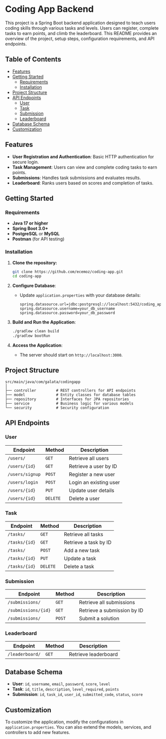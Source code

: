 # Coding App Backend

This project is a Spring Boot backend application designed to teach users coding skills through various tasks and levels. Users can register, complete tasks to earn points, and climb the leaderboard. This README provides an overview of the project, setup steps, configuration requirements, and API endpoints.

## Table of Contents

- [Features](#features)
- [Getting Started](#getting-started)
  - [Requirements](#requirements)
  - [Installation](#installation)
- [Project Structure](#project-structure)
- [API Endpoints](#api-endpoints)
  - [User](#user)
  - [Task](#task)
  - [Submission](#submission)
  - [Leaderboard](#leaderboard)
- [Database Schema](#database-schema)
- [Customization](#customization)

## Features

- **User Registration and Authentication**: Basic HTTP authentication for secure login.
- **Task Management**: Users can view and complete coding tasks to earn points.
- **Submissions**: Handles task submissions and evaluates results.
- **Leaderboard**: Ranks users based on scores and completion of tasks.

## Getting Started

### Requirements

- **Java 17 or higher**
- **Spring Boot 3.0+**
- **PostgreSQL** or **MySQL**
- **Postman** (for API testing)

### Installation

1. **Clone the repository:**
   ```bash
   git clone https://github.com/ecemoz/coding-app.git
   cd coding-app
   ```

2. **Configure Database**:
   - Update `application.properties` with your database details:
     ```properties
     spring.datasource.url=jdbc:postgresql://localhost:5432/coding_app
     spring.datasource.username=your_db_username
     spring.datasource.password=your_db_password
     ```

3. **Build and Run the Application**:
   ```bash
   ./gradlew clean build
   ./gradlew bootRun
   ```

4. **Access the Application**:
   - The server should start on `http://localhost:3000`.

## Project Structure

```
src/main/java/com/galata/codingapp
│
├── controller         # REST controllers for API endpoints
├── model              # Entity classes for database tables
├── repository         # Interfaces for JPA repositories
├── service            # Business logic for various models
└── security           # Security configuration
```

## API Endpoints

### User

| Endpoint                | Method | Description                  |
|-------------------------|--------|------------------------------|
| `/users/`               | `GET`  | Retrieve all users           |
| `/users/{id}`           | `GET`  | Retrieve a user by ID        |
| `/users/signup`         | `POST` | Register a new user          |
| `/users/login`          | `POST` | Login an existing user       |
| `/users/{id}`           | `PUT`  | Update user details          |
| `/users/{id}`           | `DELETE` | Delete a user             |

### Task

| Endpoint                | Method | Description                  |
|-------------------------|--------|------------------------------|
| `/tasks/`               | `GET`  | Retrieve all tasks           |
| `/tasks/{id}`           | `GET`  | Retrieve a task by ID        |
| `/tasks/`               | `POST` | Add a new task               |
| `/tasks/{id}`           | `PUT`  | Update a task                |
| `/tasks/{id}`           | `DELETE` | Delete a task             |

### Submission

| Endpoint                | Method | Description                  |
|-------------------------|--------|------------------------------|
| `/submissions/`         | `GET`  | Retrieve all submissions     |
| `/submissions/{id}`     | `GET`  | Retrieve a submission by ID  |
| `/submissions/`         | `POST` | Submit a solution            |

### Leaderboard

| Endpoint                | Method | Description                  |
|-------------------------|--------|------------------------------|
| `/leaderboard/`         | `GET`  | Retrieve leaderboard         |

## Database Schema

- **User**: `id`, `username`, `email`, `password`, `score`, `level`
- **Task**: `id`, `title`, `description`, `level_required`, `points`
- **Submission**: `id`, `task_id`, `user_id`, `submitted_code`, `status`, `score`

## Customization

To customize the application, modify the configurations in `application.properties`. You can also extend the models, services, and controllers to add new features.
